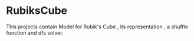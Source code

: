 # RubiksCube
This projects contain Model for Rubik's Cube , its representation , a shuffle function and dfs solver.
